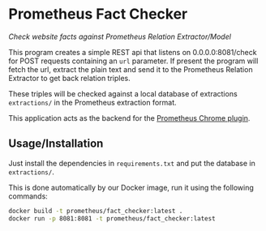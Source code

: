 # Prometheus Fact Checker
*Check website facts against Prometheus Relation Extractor/Model*

This program creates a simple REST api that listens on 0.0.0.0:8081/check for POST requests containing an `url` parameter. If present the program will fetch the url, extract the plain text and send it to the Prometheus Relation Extractor to get back relation triples.

These triples will be checked against a local database of extractions `extractions/` in the Prometheus extraction format.

This application acts as the backend for the [Prometheus Chrome plugin](https://github.com/ErikGartner/prometheus-chrome-plugin).

## Usage/Installation
Just install the dependencies in `requirements.txt` and put the database in `extractions/`.

This is done automatically by our Docker image, run it using the following commands:

```bash
docker build -t prometheus/fact_checker:latest .
docker run -p 8081:8081 -t prometheus/fact_checker:latest
```
